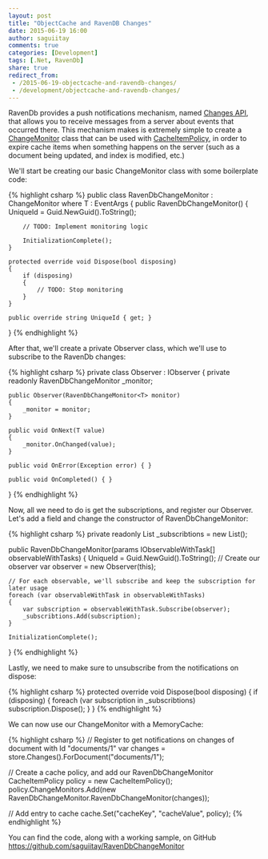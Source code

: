 ```yaml
---
layout: post
title: "ObjectCache and RavenDB Changes"
date: 2015-06-19 16:00
author: saguiitay
comments: true
categories: [Development]
tags: [.Net, RavenDb]
share: true
redirect_from:
 - /2015-06-19-objectcache-and-ravendb-changes/
 - /development/objectcache-and-ravendb-changes/
---
```

RavenDb provides a push notifications mechanism, named [Changes API](http://ravendb.net/docs/article-page/3.0/csharp/client-api/changes/what-is-changes-api), that
allows you to receive messages from a server about events that occurred there. This mechanism makes is extremely simple to create
a [ChangeMonitor](https://msdn.microsoft.com/en-us/library/system.runtime.caching.changemonitor(v=vs.110).aspx) class that can be
used with [CacheItemPolicy](https://msdn.microsoft.com/en-us/library/system.runtime.caching.cacheitempolicy(v=vs.110).aspx), in order to expire cache items when
something happens on the server (such as a document being updated, and index is modified, etc.)

We'll start be creating our basic ChangeMonitor class with some boilerplate code:

{% highlight csharp %}
public class RavenDbChangeMonitor<T> : ChangeMonitor
    where T : EventArgs
{
    public RavenDbChangeMonitor()
    {
        UniqueId = Guid.NewGuid().ToString();
		
		// TODO: Implement monitoring logic
		
        InitializationComplete();
    }

    protected override void Dispose(bool disposing)
    {
        if (disposing)
        {
			// TODO: Stop monitoring
        }
    }

    public override string UniqueId { get; }
}
{% endhighlight %}

After that, we'll create a private Observer class, which we'll use to subscribe to the RavenDb changes:

{% highlight csharp %}
private class Observer : IObserver<T>
{
    private readonly RavenDbChangeMonitor<T> _monitor;

    public Observer(RavenDbChangeMonitor<T> monitor)
    {
        _monitor = monitor;
    }

    public void OnNext(T value)
    {
        _monitor.OnChanged(value);
    }

    public void OnError(Exception error) { }

    public void OnCompleted() { }
}
{% endhighlight %}

Now, all we need to do is get the subscriptions, and register our Observer. Let's add a field and change the constructor of RavenDbChangeMonitor:

{% highlight csharp %}
private readonly List<IDisposable> _subscribtions = new List<IDisposable>();

public RavenDbChangeMonitor(params IObservableWithTask<T>[] observableWithTasks)
{
    UniqueId = Guid.NewGuid().ToString();
	// Create our observer
    var observer = new Observer(this);

	// For each observable, we'll subscribe and keep the subscription for later usage
    foreach (var observableWithTask in observableWithTasks)
    {
        var subscription = observableWithTask.Subscribe(observer);
        _subscribtions.Add(subscription);
    }

    InitializationComplete();
}
{% endhighlight %}

Lastly, we need to make sure to unsubscribe from the notifications on dispose:

{% highlight csharp %}
protected override void Dispose(bool disposing)
{
    if (disposing)
    {
        foreach (var subscription in _subscribtions)
            subscription.Dispose();
    }
}
{% endhighlight %}

We can now use our ChangeMonitor with a MemoryCache:

{% highlight csharp %}
// Register to get notifications on changes of document with Id "documents/1"
var changes = store.Changes().ForDocument("documents/1");

// Create a cache policy, and add our RavenDbChangeMonitor
CacheItemPolicy policy = new CacheItemPolicy();
policy.ChangeMonitors.Add(new RavenDbChangeMonitor.RavenDbChangeMonitor<DocumentChangeNotification>(changes));

// Add entry to cache
cache.Set("cacheKey", "cacheValue", policy);
{% endhighlight %}

You can find the code, along with a working sample, on GitHub <https://github.com/saguiitay/RavenDbChangeMonitor>